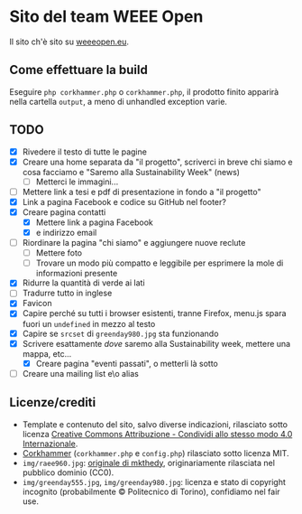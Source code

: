 # Sito del team WEEE Open
Il sito ch'è sito su [weeeopen.eu](http://weeeopen.eu).

## Come effettuare la build
Eseguire `php corkhammer.php` o `corkhammer.php`, il prodotto finito apparirà nella cartella `output`, a meno di unhandled exception varie.

## TODO
- [X] Rivedere il testo di tutte le pagine
- [X] Creare una home separata da "il progetto", scriverci in breve chi siamo e cosa facciamo e "Saremo alla Sustainability Week" (news)
	- [ ] Metterci le immagini...
- [ ] Mettere link a tesi e pdf di presentazione in fondo a "il progetto"
- [X] Link a pagina Facebook e codice su GitHub nel footer?
- [X] Creare pagina contatti
	- [X] Mettere link a pagina Facebook
	- [X] e indirizzo email
- [ ] Riordinare la pagina "chi siamo" e aggiungere nuove reclute
	- [ ] Mettere foto
	- [ ] Trovare un modo più compatto e leggibile per esprimere la mole di informazioni presente
- [X] Ridurre la quantità di verde ai lati
- [ ] Tradurre tutto in inglese
- [X] Favicon
- [X] Capire perché su tutti i browser esistenti, tranne Firefox,
menu.js spara fuori un `undefined` in mezzo al testo
- [X] Capire se `srcset` di `greenday980.jpg` sta funzionando
- [X] Scrivere esattamente *dove* saremo alla Sustainability week, mettere una mappa, etc...
	- [X] Creare pagina "eventi passati", o metterli là sotto
- [ ] Creare una mailing list e\o alias

## Licenze/crediti
* Template e contenuto del sito, salvo diverse indicazioni, rilasciato sotto licenza [Creative Commons Attribuzione - Condividi allo stesso modo 4.0 Internazionale](http://creativecommons.org/licenses/by-sa/4.0/).
* [Corkhammer](https://github.com/lvps/corkhammer/) (`corkhammer.php` e `config.php`) rilasciato sotto licenza MIT.  
* `img/raee960.jpg`: [originale di mkthedy](https://pixabay.com/it/cestino-elettronico-piastre-622419/), originariamente rilasciata nel pubblico dominio (CC0).
* `img/greenday555.jpg`, `img/greenday980.jpg`: licenza e stato di copyright incognito (probabilmente © Politecnico di Torino), confidiamo nel fair use.